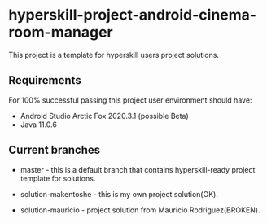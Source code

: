 # hyperskill-project-android-cinema-room-manager

This project is a template for hyperskill users project solutions.

## Requirements

For 100% successful passing this project user environment should have:
- Android Studio Arctic Fox 2020.3.1 (possible Beta)
- Java 11.0.6

## Current branches

- master - this is a default branch that contains hyperskill-ready project template for solutions.
  
- solution-makentoshe - this is my own project solution(OK).

- solution-mauricio - project solution from Mauricio Rodriguez(BROKEN).

